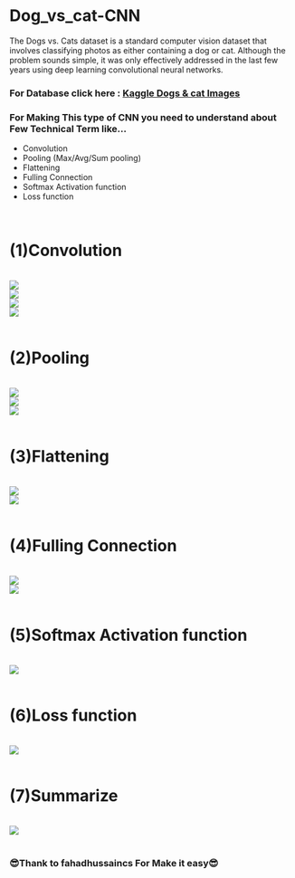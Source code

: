 # Dog_vs_cat-CNN
The Dogs vs. Cats dataset is a standard computer vision dataset that involves classifying photos as either containing a dog or cat. Although the problem sounds simple, it was only effectively addressed in the last few years using deep learning convolutional neural networks.

### For Database click here : <a href="https://www.kaggle.com/chetankv/dogs-cats-images">Kaggle Dogs & cat Images</a>


### For Making This type of CNN you need to understand about Few Technical Term like...
<ul>
<li>Convolution</li>
<li>Pooling (Max/Avg/Sum pooling)</li>
<li>Flattening</li>
<li>Fulling Connection</li>
<li>Softmax Activation function</li>
<li>Loss function</li>
</ul>
<br>

# (1)Convolution
<br>
<img src="https://github.com/deep-santani/Dog_vs_cat-CNN/blob/master/Image/1.png"></img><br>
<img src="https://github.com/deep-santani/Dog_vs_cat-CNN/blob/master/Image/2.png"></img><br>
<img src="https://github.com/deep-santani/Dog_vs_cat-CNN/blob/master/Image/3.png"></img><br>
<img src="https://github.com/deep-santani/Dog_vs_cat-CNN/blob/master/Image/4.png"></img><br>
<br>

# (2)Pooling
<br>
<img src="https://github.com/deep-santani/Dog_vs_cat-CNN/blob/master/Image/5.png"></img><br>
<img src="https://github.com/deep-santani/Dog_vs_cat-CNN/blob/master/Image/6.png"></img><br>
<img src="https://github.com/deep-santani/Dog_vs_cat-CNN/blob/master/Image/7.png"></img><br>
<br>

# (3)Flattening
<br>
<img src="https://github.com/deep-santani/Dog_vs_cat-CNN/blob/master/Image/13.png"></img><br>
<img src="https://github.com/deep-santani/Dog_vs_cat-CNN/blob/master/Image/14.png"></img><br>
<br>

# (4)Fulling Connection
<br>
<img src="https://github.com/deep-santani/Dog_vs_cat-CNN/blob/master/Image/8.png"></img><br>
<img src="https://github.com/deep-santani/Dog_vs_cat-CNN/blob/master/Image/9.png"></img><br>
<br>

# (5)Softmax Activation function
<br>
<img src="https://github.com/deep-santani/Dog_vs_cat-CNN/blob/master/Image/10.png"></img><br>
<br>

# (6)Loss function
<br>
<img src="https://github.com/deep-santani/Dog_vs_cat-CNN/blob/master/Image/11.png"></img><br>
<br>

# (7)Summarize
<br>
<img src="https://github.com/deep-santani/Dog_vs_cat-CNN/blob/master/Image/11.png"></img><br>
<br>

### 😎Thank to fahadhussaincs For Make it easy😎
